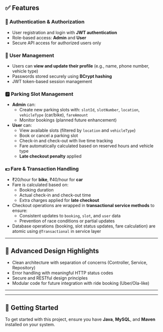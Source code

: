 ## ✅ Features

### 🔐 Authentication & Authorization
- User registration and login with **JWT authentication**
- Role-based access: **Admin** and **User**
- Secure API access for authorized users only

### 👤 User Management
- Users can **view and update their profile** (e.g., name, phone number, vehicle type)
- Passwords stored securely using **BCrypt hashing**
- JWT token-based session management

### 🅿️ Parking Slot Management
- **Admin** can:
    - Create new parking slots with: `slotId`, `slotNumber`, `location`, `vehicleType` (car/bike), `fareAmount`
    - Monitor bookings (planned future enhancement)
- **User** can:
    - View available slots (filtered by `location` and `vehicleType`)
    - Book or cancel a parking slot
    - Check-in and check-out with live time tracking
    - Fare automatically calculated based on reserved hours and vehicle type
    - **Late checkout penalty** applied

### 💵 Fare & Transaction Handling
- ₹20/hour for **bike**, ₹40/hour for **car**
- Fare is calculated based on:
    - Booking duration
    - Actual check-in and check-out time
    - Extra charges applied for **late checkout**
- Checkout operations are wrapped in **transactional service methods** to ensure:
    - Consistent updates to `booking`, `slot`, and `user` data
    - Prevention of race conditions or partial updates
- Database operations (booking, slot status updates, fare calculation) are atomic using `@Transactional` in service layer

---

## 🧠 Advanced Design Highlights

- Clean architecture with separation of concerns (Controller, Service, Repository)
- Error handling with meaningful HTTP status codes
- Secure and RESTful design principles
- Modular code for future integration with ride booking (Uber/Ola-like)

---


---

## 🚀 Getting Started

To get started with this project, ensure you have **Java**, **MySQL**, and **Maven** installed on your system.

